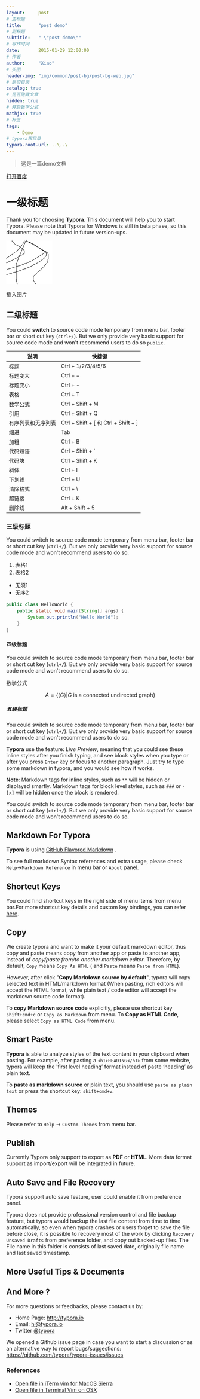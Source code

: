```yaml
---
layout:     post
# 主标题
title:      "post demo"
# 副标题
subtitle:   " \"post demo\""
# 写作时间
date:       2015-01-29 12:00:00
# 作者
author:     "Xiao"
# 头图
header-img: "img/common/post-bg/post-bg-web.jpg"
# 是否目录
catalog: true
# 是否隐藏文章
hidden: true
# 开启数学公式
mathjax: true
# 标签
tags:
    - Demo
# typora根目录
typora-root-url: ..\..\
---
```





> 这是一篇demo文档

[打开百度](www://baidu.com)

[百度]: http://www.baidu.com	"吃了吗"



# 一级标题

Thank you for choosing **Typora**. This document will help you to start Typora. Please note that Typora for Windows is still in beta phase, so this document may be updated in future version-ups.

![image-20201226192958855](/img/in-post/2017-01-01-post-demo/image-20201226192958855.png)

插入图片



## 二级标题
You could **switch** to source code mode temporary from menu bar, footer bar or short cut key (`ctrl+/`). But we only provide very basic support for source code mode and won't recommend users to do so `public`.




| 说明               | 快捷键                                 |
| ------------------ | -------------------------------------- |
| 标题               | Ctrl + 1/2/3/4/5/6                     |
| 标题变大           | Ctrl + =                               |
| 标题变小           | Ctrl + -                               |
| 表格               | Ctrl + T                               |
| 数学公式           | Ctrl + Shift + M                       |
| 引用               | Ctrl + Shift + Q                       |
| 有序列表和无序列表 | Ctrl + Shift + [  和  Ctrl + Shift + ] |
| 缩进               | Tab                                    |
| 加粗               | Ctrl + B                               |
| 代码短语           | Ctrl + Shift + `                       |
| 代码块             | Ctrl + Shift + K                       |
| 斜体               | Ctrl + I                               |
| 下划线             | Ctrl + U                               |
| 清除格式           | Ctrl + \                               |
| 超链接             | Ctrl + K                               |
| 删除线             | Alt + Shift + 5                        |

### 三级标题
You could switch to source code mode temporary from menu bar, footer bar or short cut key (`ctrl+/`). But we only provide very basic support for source code mode and won't recommend users to do so.

1. 表格1
2. 表格2



- 无须1
- 无序2



```java
public class HelloWorld {
    public static void main(String[] args) {
        System.out.println("Hello World");
    }
}
```



#### 四级标题
You could switch to source code mode temporary from menu bar, footer bar or short cut key (`ctrl+/`). But we only provide very basic support for source code mode and won't recommend users to do so.

数学公式

$$
A = \{ \langle G \rangle \vert G \text{ is a connected undirected graph}\}
$$


##### 五级标题

You could switch to source code mode temporary from menu bar, footer bar or short cut key (`ctrl+/`). But we only provide very basic support for source code mode and won't recommend users to do so.

**Typora** use the feature: *Live Preview*, meaning that you could see these inline styles after you finish typing, and see block styles when you type or after you press `Enter` key or focus to another paragraph. Just try to type some markdown in typora, and you would see how it works.

**Note**: Markdown tags for inline styles, such as `**` will be hidden or displayed smartly. Markdown tags for block level styles, such as `###` or `- [x]` will be hidden once the block is rendered.

You could switch to source code mode temporary from menu bar, footer bar or short cut key (`ctrl+/`). But we only provide very basic support for source code mode and won't recommend users to do so.

## Markdown For Typora

**Typora** is using [GitHub Flavored Markdown](https://help.github.com/articles/github-flavored-markdown/) . 

To see full markdown Syntax references and extra usage, please check `Help`->`Markdown Reference` in menu bar or `About` panel. 

## Shortcut Keys

You could find shortcut keys in the right side of menu items from menu bar.For more shortcut key details and custom key bindings, you can refer [here](http://support.typora.io/Shortcut-Keys/).

## Copy

We create typora and want to make it your default markdown editor, thus copy and paste means copy from another app or paste to another app, instead of *copy/paste from/to another markdown editor*. Therefore, by default, `Copy` means `Copy As HTML` ( and `Paste` means `Paste from HTML`). 

However, after click "**Copy Markdown source by default**", typora will copy selected text in HTML/markdown format (When pasting, rich editors will accept the HTML format, while plain text / code editor will accept the markdown source code format).

To **copy Markdown source code** explicitly, please use shortcut key `shift+cmd+c` or `Copy as Markdown` from menu. To **Copy as HTML Code**, please select `Copy as HTML Code` from menu.



## Smart Paste

**Typora** is able to analyze styles of the text content in your clipboard when pasting. For example, after pasting a `<h1>HEADING</h1>` from some website, typora will keep the 'first level heading’ format instead of paste ‘heading’ as plain text. 

To **paste as markdown source** or plain text, you should use `paste as plain text` or press the shortcut key: `shift+cmd+v`.

## Themes

Please refer to `Help` → `Custom Themes` from menu bar.

## Publish

Currently Typora only support to export as **PDF** or **HTML**. More data format support as import/export will be integrated in future.

## Auto Save and File Recovery

Typora support  auto save feature, user could enable it from preference panel. 

Typora does not provide professional version control and file backup feature, but typora would backup the last file content from time to time automatically, so even when typora crashes or users forget to save the file before close, it is possible to recovery most of the work by clicking `Recovery Unsaved Drafts` from preference folder, and copy out backed-up files. The File name in this folder is consists of last saved date, originally file name and last saved timestamp.

## More Useful Tips & Documents



## And More ?

For more questions or feedbacks, please contact us by:

- Home Page: http://typora.io
- Email: <hi@typora.io>
- Twitter [@typora](https://twitter.com/typora)

We opened a Github issue page in case you want to start a discussion or as an alternative way to report bugs/suggestions: https://github.com/typora/typora-issues/issues


### References

- [Open file in iTerm vim for MacOS Sierra](https://gist.github.com/charlietran/43639b0f4e0a01c7c20df8f1929b76f2)
- [Open file in Terminal Vim on OSX](https://bl.ocks.org/napcs/2d8376e941133ccfad63e33bf1b1b60c)
